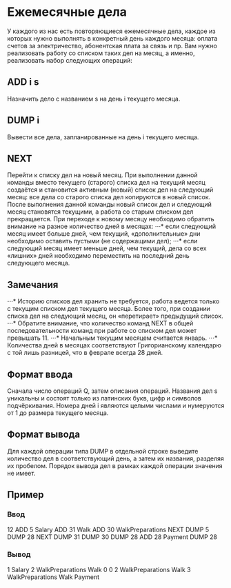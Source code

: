 # Ежемесячные дела
У каждого из нас есть повторяющиеся ежемесячные дела, каждое из которых нужно выполнять в конкретный день каждого месяца: оплата счетов за электричество, абонентская плата за связь и пр. Вам нужно реализовать работу со списком таких дел на месяц, а именно, реализовать набор следующих операций:

## **ADD i s**
Назначить дело с названием s на день i текущего месяца.

## **DUMP i**
Вывести все дела, запланированные на день i текущего месяца.

## **NEXT**
Перейти к списку дел на новый месяц. При выполнении данной команды вместо текущего (старого) списка дел на текущий месяц создаётся и становится активным (новый) список дел на следующий месяц: все дела со старого списка дел копируются в новый список. После выполнения данной команды новый список дел и следующий месяц становятся текущими, а работа со старым списком дел прекращается. При переходе к новому месяцу необходимо обратить внимание на разное количество дней в месяцах:
⋅⋅⋅* если следующий месяц имеет больше дней, чем текущий, «дополнительные» дни необходимо оставить пустыми (не содержащими дел);
⋅⋅⋅* если следующий месяц имеет меньше дней, чем текущий, дела со всех «лишних» дней необходимо переместить на последний день следующего месяца.

## Замечания
⋅⋅⋅* Историю списков дел хранить не требуется, работа ведется только с текущим списком дел текущего месяца. Более того, при создании списка дел на следующий месяц, он «перетирает» предыдущий список.
⋅⋅⋅* Обратите внимание, что количество команд NEXT в общей последовательности команд при работе со списком дел может превышать 11.
⋅⋅⋅* Начальным текущим месяцем считается январь.
⋅⋅⋅* Количества дней в месяцах соответствуют Григорианскому календарю с той лишь разницей, что в феврале всегда 28 дней.

## Формат ввода
Сначала число операций Q, затем описания операций.
Названия дел s уникальны и состоят только из латинских букв, цифр и символов подчёркивания. Номера дней i являются целыми числами и нумеруются от 1 до размера текущего месяца.

## Формат вывода
Для каждой операции типа DUMP в отдельной строке выведите количество дел в соответствующий день, а затем их названия, разделяя их пробелом. Порядок вывода дел в рамках каждой операции значения не имеет.

## Пример
### Ввод
12
ADD 5 Salary
ADD 31 Walk
ADD 30 WalkPreparations
NEXT
DUMP 5
DUMP 28
NEXT
DUMP 31
DUMP 30
DUMP 28
ADD 28 Payment
DUMP 28

### Вывод
1 Salary
2 WalkPreparations Walk
0
0
2 WalkPreparations Walk
3 WalkPreparations Walk Payment